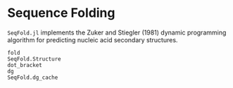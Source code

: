 # Sequence Folding

`SeqFold.jl` implements the Zuker and Stiegler (1981) dynamic programming algorithm for predicting nucleic acid secondary structures.

```@docs
fold
SeqFold.Structure
dot_bracket
dg
SeqFold.dg_cache
```